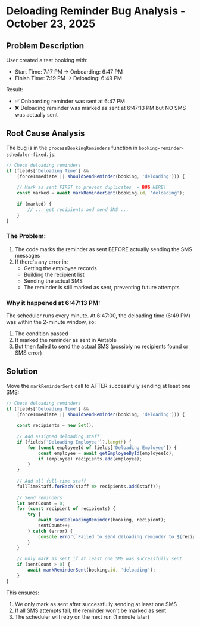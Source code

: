 # Deloading Reminder Bug Analysis - October 23, 2025

## Problem Description
User created a test booking with:
- Start Time: 7:17 PM → Onboarding: 6:47 PM
- Finish Time: 7:19 PM → Deloading: 6:49 PM

Result:
- ✅ Onboarding reminder was sent at 6:47 PM
- ❌ Deloading reminder was marked as sent at 6:47:13 PM but NO SMS was actually sent

## Root Cause Analysis

The bug is in the `processBookingReminders` function in `booking-reminder-scheduler-fixed.js`:

```javascript
// Check deloading reminders
if (fields['Deloading Time'] && 
    (forceImmediate || shouldSendReminder(booking, 'deloading'))) {
    
    // Mark as sent FIRST to prevent duplicates  ← BUG HERE!
    const marked = await markReminderSent(booking.id, 'deloading');
    
    if (marked) {
        // ... get recipients and send SMS ...
    }
}
```

### The Problem:
1. The code marks the reminder as sent BEFORE actually sending the SMS messages
2. If there's any error in:
   - Getting the employee records
   - Building the recipient list
   - Sending the actual SMS
   - The reminder is still marked as sent, preventing future attempts

### Why it happened at 6:47:13 PM:
The scheduler runs every minute. At 6:47:00, the deloading time (6:49 PM) was within the 2-minute window, so:
1. The condition passed
2. It marked the reminder as sent in Airtable
3. But then failed to send the actual SMS (possibly no recipients found or SMS error)

## Solution

Move the `markReminderSent` call to AFTER successfully sending at least one SMS:

```javascript
// Check deloading reminders
if (fields['Deloading Time'] && 
    (forceImmediate || shouldSendReminder(booking, 'deloading'))) {
    
    const recipients = new Set();
    
    // Add assigned deloading staff
    if (fields['Deloading Employee']?.length) {
        for (const employeeId of fields['Deloading Employee']) {
            const employee = await getEmployeeById(employeeId);
            if (employee) recipients.add(employee);
        }
    }
    
    // Add all full-time staff
    fullTimeStaff.forEach(staff => recipients.add(staff));
    
    // Send reminders
    let sentCount = 0;
    for (const recipient of recipients) {
        try {
            await sendDeloadingReminder(booking, recipient);
            sentCount++;
        } catch (error) {
            console.error(`Failed to send deloading reminder to ${recipient.fields['Name']}:`, error);
        }
    }
    
    // Only mark as sent if at least one SMS was successfully sent
    if (sentCount > 0) {
        await markReminderSent(booking.id, 'deloading');
    }
}
```

This ensures:
1. We only mark as sent after successfully sending at least one SMS
2. If all SMS attempts fail, the reminder won't be marked as sent
3. The scheduler will retry on the next run (1 minute later)
</contents>
